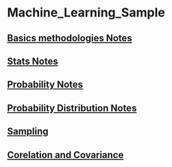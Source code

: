 <h1>Machine_Learning_Sample</h1>

<h2><a href="https://github.com/anil4aws/machine_learning_sample/blob/main/Basics.md">Basics methodologies Notes</a></h2>

<h2><a href="https://github.com/anil4aws/machine_learning_sample/blob/main/stats.md">Stats Notes</a></h2>

<h2><a href="https://github.com/anil4aws/machine_learning_sample/blob/main/probability.md">Probability Notes</a></h2> 

<h2><a href="https://github.com/anil4aws/machine_learning_sample/blob/main/Probability_Distribution.md">Probability Distribution Notes</a></h2> 

<h2><a href="https://github.com/anil4aws/machine_learning_sample/blob/main/sampling.md">Sampling</a></h2> 

<h2><a href="https://github.com/anil4aws/machine_learning_sample/blob/main/RelationBetweenVariables.md">Corelation and Covariance</a></h2> 

